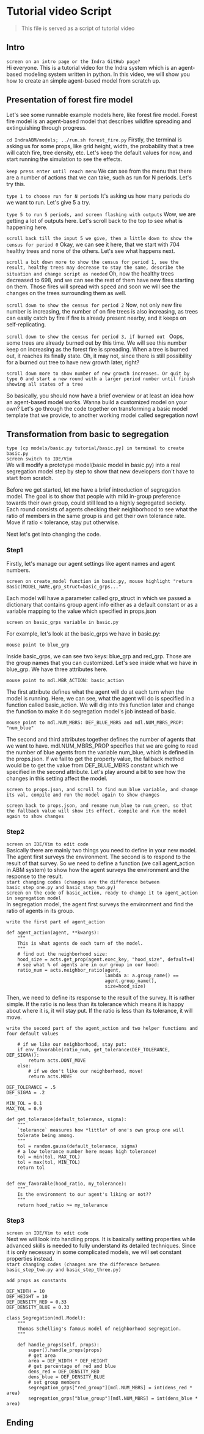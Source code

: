 # Tutorial video Script

> This file is served as a script of tutorial video

## Intro

`screen on an intro page or the Indra GitHub page?`  
Hi everyone. This is a tutorial video for the Indra system which is an agent-based modeling system written in python. In
this video, we will show you how to create an simple agent-based model from scratch up.

## Presentation of forest fire model

Let's see some runnable example models here, like forest fire model.  Forest fire model is an agent-based model that describes wildfire spreading and extinguishing through progress.

`cd IndraABM/models; ../run.sh forest_fire.py`
Firstly, the terminal is asking us for some props, like grid height, width, the probability that a tree will catch fire, tree density, etc. Let's keep the default values for now, and start running the simulation to see the effects. 

`keep press enter until reach menu`
We can see from the menu that there are a number of actions that we can take, such as run for N periods. Let's try this. 

`type 1 to choose run for N periods`
It's asking us how many periods do we want to run. Let's give 5 a try.

`type 5 to run 5 periods, and screen flashing with outputs`
Wow, we are getting a lot of outputs here. Let's scroll back to the top to see what is happening here. 

`scroll back till the input 5 we give, then a little down to show the census for period 0`
Okay, we can see it here, that we start with 704 healthy trees and none of the others. Let's see what happens next.

`scroll a bit down more to show the census for period 1, see the result, healthy trees may decrease to stay the same, describe the situation and change script as needed`
Oh, now the healthy trees decreased to 698, and we can see the rest of them have new fires starting on them. Those fires will spread with speed and soon we will see the changes on the trees surrounding them as well.

`scroll down to show the census for period 2`
Now, not only new fire number is increasing, the number of on fire trees is also increasing, as trees can easily catch by fire if fire is already present nearby, and it keeps on self-replicating.

`scroll down to show the census for period 3, if burned out `
Oops, some trees are already burned out by this time. We will see this number keep on increasing as the forest fire is spreading. When a tree is burned out, it reaches its finally state. Oh, it may not, since there is still possibility for a burned out tree to have new growth later, right? 

`scroll down more to show number of new growth increases. Or quit by type 0 and start a new round with a larger period number until finish showing all states of a tree`

So basically, you should now have a brief overview or at least an idea how an agent-based model works. Wanna build a customized model on your own? Let's go through the code together on transforming a basic model template that we provide, to another working model called segregation now!

## Transformation from basic to segregation

`type [cp models/basic.py tutorial/basic.py] in terminal to create basic.py`  
`screen switch to IDE/Vim`  
We will modify a prototype model(basic model in basic.py)
into a real segregation model step by step to show that new developers don't have to start from scratch.

Before we get started, let me have a brief introduction of segregation model. The goal is to show that people with mild
in-group preference towards their own group, could still lead to a highly segregated society. Each round consists of
agents checking their neighborhood to see what the ratio of members in the same group is and get their own tolerance
rate. Move if ratio < tolerance, stay put otherwise.

Next let's get into changing the code.

### Step1

Firstly, let's manage our agent settings like agent names and agent numbers. 

`screen on create_model function in basic.py, mouse highlight "return Basic(MODEL_NAME,grp_struct=basic_grps..."`

Each model will have a parameter called grp_struct in which we passed a dictionary that contains group agent info either as a default constant or as a variable mapping to the value which specified in props.json

`screen on basic_grps variable in basic.py`

For example, let's look at the basic_grps we have in basic.py:

`mouse point to blue_grp`

Inside basic_grps, we can see two keys: blue_grp and red_grp. Those are the group names that you can customized. Let's see inside what we have in blue_grp. We have three attributes here. 

`mouse point to mdl.MBR_ACTION: basic_action`

The first attribute defines what the agent will do at each turn when the model is running. Here, we can see, what the agent will do is specified in a function called basic_action. We will dig into this function later and change the function to make it do segregation model's job instead of basic. 

`mouse point to mdl.NUM_MBRS: DEF_BLUE_MBRS and mdl.NUM_MBRS_PROP: "num_blue"`

The second and third attributes together defines the number of agents that we want to have. mdl.NUM_MBRS_PROP specifies that we are going to read the number of blue agents from the variable num_blue, which is defined in the props.json. If we fail to get the property value, the fallback method would be to get the value from DEF_BLUE_MBRS constant which we specified in the second attribute. Let's play around a bit to see how the changes in this setting affect the model. 

`screen to props.json, and scroll to find num_blue variable, and change its val, compile and run the model again to show changes`

`screen back to props.json, and rename num_blue to num_green, so that the fallback value will show its effect. compile and run the model again to show changes`


### Step2

`screen on IDE/Vim to edit code`  
Basically there are mainly two things you need to define in your new model. The agent first surveys the environment. The
second is to respond to the result of that survey. So we need to define a function (we call agent_action in ABM system)
to show how the agent surveys the environment and the response to the result.  
`start changing codes (changes are the difference between basic_step_one.py and basic_step_two.py)`  
`screen on the code of basic_action, ready to change it to agent_action in segregation model`  
In segregation model, the agent first surveys the environment and find the ratio of agents in its group.

`write the first part of agent_action`

```
def agent_action(agent, **kwargs):
    """
    This is what agents do each turn of the model.
    """
    # find out the neighborhood size:
    hood_size = acts.get_prop(agent.exec_key, "hood_size", default=4)
    # see what % of agents are in our group in our hood:
    ratio_num = acts.neighbor_ratio(agent,
                                    lambda a: a.group_name() ==
                                    agent.group_name(),
                                    size=hood_size)
```

Then, we need to define its response to the result of the survey. It is rather simple. If the ratio is no less than its
tolerance which means it is happy about where it is, it will stay put. If the ratio is less than its tolerance, it will
move.

`write the second part of the agent_action and two helper functions and four default values`

```
    # if we like our neighborhood, stay put:
    if env_favorable(ratio_num, get_tolerance(DEF_TOLERANCE, DEF_SIGMA)):
        return acts.DONT_MOVE
    else:
        # if we don't like our neighborhood, move!
        return acts.MOVE
    
DEF_TOLERANCE = .5
DEF_SIGMA = .2

MIN_TOL = 0.1
MAX_TOL = 0.9    
    
def get_tolerance(default_tolerance, sigma):
    """
    `tolerance` measures how *little* of one's own group one will
    tolerate being among.
    """
    tol = random.gauss(default_tolerance, sigma)
    # a low tolerance number here means high tolerance!
    tol = min(tol, MAX_TOL)
    tol = max(tol, MIN_TOL)
    return tol


def env_favorable(hood_ratio, my_tolerance):
    """
    Is the environment to our agent's liking or not??
    """
    return hood_ratio >= my_tolerance
```

### Step3
`screen on IDE/Vim to edit code`  
Next we will look into handling props. It is basically setting properties while advanced skills is needed to 
fully understand its detailed techniques. 
Since it is only necessary in some complicated models, we will set constant properties instead.  
`start changing codes (changes are the difference between basic_step_two.py and basic_step_three.py)`

`add props as constants`
```
DEF_WIDTH = 10
DEF_HEIGHT = 10
DEF_DENSITY_RED = 0.33
DEF_DENSITY_BLUE = 0.33
```

```
class Segregation(mdl.Model):
    """
    Thomas Schelling's famous model of neighborhood segregation.
    """

    def handle_props(self, props):
        super().handle_props(props)
        # get area
        area = DEF_WIDTH * DEF_HEIGHT
        # get percentage of red and blue
        dens_red = DEF_DENSITY_RED
        dens_blue = DEF_DENSITY_BLUE
        # set group members
        segregation_grps["red_group"][mdl.NUM_MBRS] = int(dens_red * area)
        segregation_grps["blue_group"][mdl.NUM_MBRS] = int(dens_blue * area)
```
## Ending
